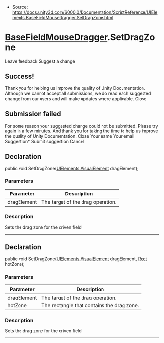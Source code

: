 * Source: https://docs.unity3d.com/6000.0/Documentation/ScriptReference/UIElements.BaseFieldMouseDragger.SetDragZone.html

#  [BaseFieldMouseDragger](https://docs.unity3d.com/6000.0/Documentation/ScriptReference/UIElements.BaseFieldMouseDragger.html).SetDragZone
Leave feedback
Suggest a change
## Success!
Thank you for helping us improve the quality of Unity Documentation. Although we cannot accept all submissions, we do read each suggested change from our users and will make updates where applicable.
Close
## Submission failed
For some reason your suggested change could not be submitted. Please <a>try again</a> in a few minutes. And thank you for taking the time to help us improve the quality of Unity Documentation.
Close
Your name Your email Suggestion* Submit suggestion
Cancel
## Declaration
public void SetDragZone([UIElements.VisualElement](https://docs.unity3d.com/6000.0/Documentation/ScriptReference/UIElements.VisualElement.html) dragElement); 
### Parameters
Parameter | Description  
---|---  
dragElement | The target of the drag operation.  
### Description
Sets the drag zone for the driven field. 
* * *
## Declaration
public void SetDragZone([UIElements.VisualElement](https://docs.unity3d.com/6000.0/Documentation/ScriptReference/UIElements.VisualElement.html) dragElement, [Rect](https://docs.unity3d.com/6000.0/Documentation/ScriptReference/Rect.html) hotZone); 
### Parameters
Parameter | Description  
---|---  
dragElement | The target of the drag operation.  
hotZone | The rectangle that contains the drag zone.  
### Description
Sets the drag zone for the driven field. 
* * *
